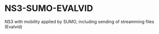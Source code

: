 # NS3-SUMO-EVALVID
NS3 with mobility applied by SUMO, including sending of streamming files (Evalvid)
